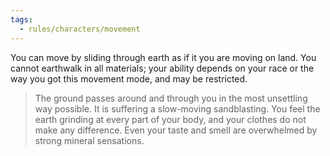 ```yaml
---
tags:
  - rules/characters/movement
---
```

You can move by sliding through earth as if it you are moving on land.
You cannot earthwalk in all materials; your ability depends on your race or the way you got this movement mode, and may be restricted.
> The ground passes around and through you in the most unsettling way possible. It is suffering a slow-moving sandblasting. You feel the earth grinding at every part of your body, and your clothes do not make any difference. Even your taste and smell are overwhelmed by strong mineral sensations.

